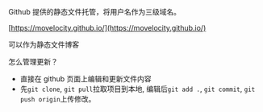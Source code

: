 Github 提供的静态文件托管，将用户名作为三级域名。

[https://movelocity.github.io/](https://movelocity.github.io/)

可以作为静态文件博客

怎么管理更新？
- 直接在 github 页面上编辑和更新文件内容
- 先`git clone`, `git pull`拉取项目到本地, 编辑后`git add .`, `git commit`, `git push origin`上传修改。
